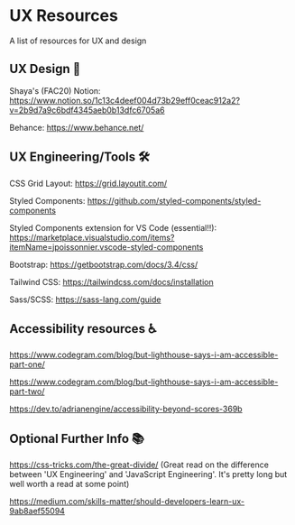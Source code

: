 # UX Resources
A list of resources for UX and design

## UX Design 🎨

Shaya's (FAC20) Notion: 
https://www.notion.so/1c13c4deef004d73b29eff0ceac912a2?v=2b9d7a9c6bdf4345aeb0b13dfc6705a6

Behance: 
https://www.behance.net/

## UX Engineering/Tools 🛠️

CSS Grid Layout:
https://grid.layoutit.com/

Styled Components:
https://github.com/styled-components/styled-components

Styled Components extension for VS Code (essential!!):
https://marketplace.visualstudio.com/items?itemName=jpoissonnier.vscode-styled-components

Bootstrap:
https://getbootstrap.com/docs/3.4/css/

Tailwind CSS:
https://tailwindcss.com/docs/installation

Sass/SCSS:
https://sass-lang.com/guide

## Accessibility resources ♿

https://www.codegram.com/blog/but-lighthouse-says-i-am-accessible-part-one/

https://www.codegram.com/blog/but-lighthouse-says-i-am-accessible-part-two/

https://dev.to/adrianengine/accessibility-beyond-scores-369b

## Optional Further Info 📚

https://css-tricks.com/the-great-divide/ (Great read on the difference between 'UX Engineering' and 'JavaScript Engineering'. It's pretty long but well worth a read at some point)

https://medium.com/skills-matter/should-developers-learn-ux-9ab8aef55094

